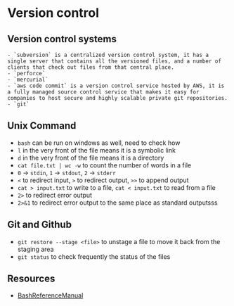 # Version control

## Version control systems 
    - `subversion` is a centralized version control system, it has a single server that contains all the versioned files, and a number of clients that check out files from that central place.
    - `perforce`
    - `mercurial` 
    - `aws code commit` is a version control service hosted by AWS, it is a fully managed source control service that makes it easy for companies to host secure and highly scalable private git repositories.
    - `git` 

## Unix Command
- `bash` can be run on windows as well, need to check how
- `l` in the very front of the file means it is a symbolic link
- `d` in the very front of the file means it is a directory
- `cat file.txt | wc -w` to count the number of words in a file
- `0` -> `stdin`, `1` -> `stdout`, `2` -> `stderr`
- `<` to redirect input, `>` to redirect output, `>>` to append output
- `cat > input.txt` to write to a file, `cat < input.txt` to read from a file
- `2>` to redirect error output
- `2>&1` to redirect error output to the same place as standard outputsss

## Git and Github 
- `git restore --stage <file>` to unstage a file to move it back from the staging area
- `git status` to check frequently the status of the files



## Resources 
- [BashReferenceManual](https://www.gnu.org/software/bash/manual/html_node/index.html#SEC_Contents)